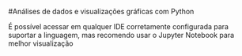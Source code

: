 
#Análises de dados e visualizações gráficas com Python
<p>
É possível acessar em qualquer IDE corretamente configurada para suportar a linguagem, mas recomendo usar o Jupyter Notebook para melhor visualização
</p>

